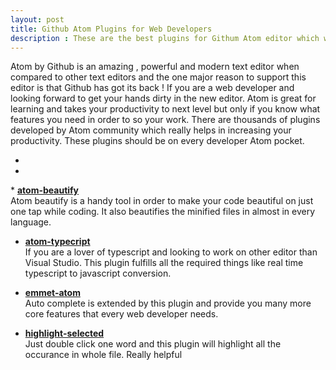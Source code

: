 ```yaml
---
layout: post
title: Github Atom Plugins for Web Developers
description : These are the best plugins for Githum Atom editor which will really enchance your development productivity.
---
```


Atom by Github is an amazing  , powerful and modern text editor when compared to other text editors and the one major reason to support this editor is that Github has got its back !
If you are a web developer and looking forward to get your hands dirty in the new editor. Atom is great for learning and takes your productivity to next level but only if you know what features you need in order to so your work. There are thousands of plugins developed by Atom community which really helps in increasing your productivity.
These plugins should be on every developer Atom pocket.
<ul>
<li></li>
<li></li>
</ul>
* <strong><a href="https://github.com/Glavin001/atom-beautify">atom-beautify</a></strong><br/>
  Atom beautify is a handy tool in order to make your code beautiful on just one tap while coding. It also beautifies the minified files in almost in every language.

* <strong><a href="https://github.com/TypeStrong/atom-typescript">atom-typecript</a></strong><br/>
  If you are a lover of typescript and looking to work on other editor than Visual Studio. This plugin fulfills all the required things like real time typescript to javascript conversion.

* <strong><a href="https://github.com/emmetio/emmet-atom">emmet-atom</a></strong><br/>
  Auto complete is extended by this plugin and provide you many more core features that every web developer needs.

* <strong><a href="https://github.com/richrace/highlight-selected">highlight-selected</a></strong><br/>
  Just double click one word and this plugin will highlight all the occurance in whole file. Really helpful


